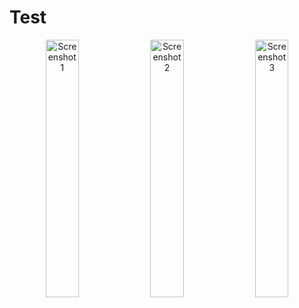 # Test
<p align="center">
  <img src="https://github.com/OffRange/PasswordManager/assets/42292083/424f0602-ede6-4501-bec7-90fb52396e83" width="32.5%" alt="Screenshot 1"/>
  <img src="https://github.com/OffRange/PasswordManager/assets/42292083/4e26e4c6-7167-4e66-9b9b-676a7470ba7a" width="32.5%" alt="Screenshot 2"/>
  <img src="https://github.com/OffRange/PasswordManager/assets/42292083/badae815-6c0a-4758-8d88-ca8aa5fb5688" width="32.5%" alt="Screenshot 3"/>
</p>
